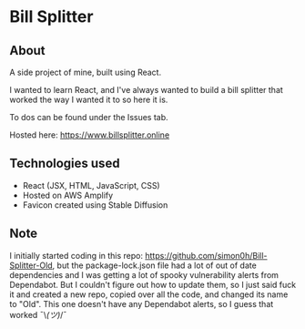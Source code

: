 # Bill Splitter

## **About**
A side project of mine, built using React.

I wanted to learn React, and I've always wanted to build a bill splitter that worked the way I wanted it to so here it is.

To dos can be found under the Issues tab.

Hosted here: https://www.billsplitter.online

## **Technologies used**
* React (JSX, HTML, JavaScript, CSS)
* Hosted on AWS Amplify
* Favicon created using Stable Diffusion

## **Note**
I initially started coding in this repo: https://github.com/simon0h/Bill-Splitter-Old, but the package-lock.json file had a lot of out of date dependencies and I was getting a lot of spooky vulnerability alerts from Dependabot. But I couldn't figure out how to update them, so I just said fuck it and created a new repo, copied over all the code, and changed its name to "Old". This one doesn't have any Dependabot alerts, so I guess that worked ¯\\_(ツ)_/¯
